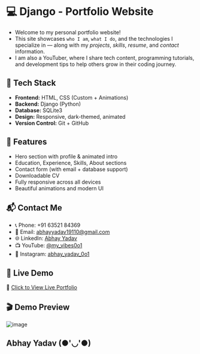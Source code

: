 # 💻 Django - Portfolio Website

- Welcome to my personal portfolio website!  
- This site showcases `who I am`, `what I do`, and the technologies I specialize in — along with my *projects*, *skills*, *resume*, and *contact* information.
- I am also a YouTuber, where I share tech content, programming tutorials, and development tips to help others grow in their coding journey.

## 🔧 Tech Stack
- **Frontend:** HTML, CSS (Custom + Animations)
- **Backend:** Django (Python)
- **Database:** SQLite3
- **Design:** Responsive, dark-themed, animated
- **Version Control:** Git + GitHub

## 📂 Features
- Hero section with profile & animated intro
- Education, Experience, Skills, About sections
- Contact form (with email + database support)
- Downloadable CV
- Fully responsive across all devices
- Beautiful animations and modern UI


## 📬 Contact Me
- 📞 Phone: +91 63521 84369  
- 📧 Email: abhayyadav19110@gmail.com  
- 🌐 LinkedIn: [Abhay Yadav](https://www.linkedin.com/in/abhay-yadav-58b552366)  
- 📺 YouTube: [@my_vibes0o1](https://www.youtube.com/@my_vibes0o1)  
- 📸 Instagram: [abhay_yadav_0o1](https://www.instagram.com/abhay_yadav0o1?igsh=MXNmYXVvNnB5MWxzZg==)


## 📌 Live Demo  
🔗 [Click to View Live Portfolio](https://abhay-yadav01.github.io/portfolio/)



## 🎬 Demo Preview
![image](https://github.com/user-attachments/assets/7d3ccea5-e8eb-4938-b3d3-9eee0ba6484c)

## Abhay Yadav (●'◡'●)
